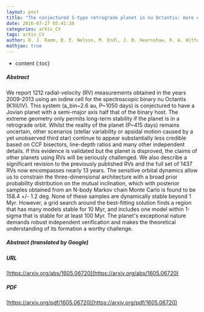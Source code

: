 ```yaml
---
layout: post
title: "The conjectured S-type retrograde planet in nu Octantis: more evidence including four years of iodine-cell radial velocities"
date: 2016-07-27 05:41:38
categories: arXiv_CV
tags: arXiv_CV
author: D. J. Ramm, B. E. Nelson, M. Endl, J. B. Hearnshaw, R. A. Wittenmyer, F. Gunn, C. Bergmann, P. Kilmartin, E. Brogt
mathjax: true
---
```


* content
{:toc}

##### Abstract
We report 1212 radial-velocity (RV) measurements obtained in the years 2009-2013 using an iodine cell for the spectroscopic binary nu Octantis (K1III/IV). This system (a_bin~2.6 au, P~1050 days) is conjectured to have a Jovian planet with a semi-major axis half that of the binary host. The extreme geometry only permits long-term stability if the planet is in a retrograde orbit. Whilst the reality of the planet (P~415 days) remains uncertain, other scenarios (stellar variability or apsidal motion caused by a yet unobserved third star) continue to appear substantially less credible based on CCF bisectors, line-depth ratios and many other independent details. If this evidence is validated but the planet is disproved, the claims of other planets using RVs will be seriously challenged. We also describe a significant revision to the previously published RVs and the full set of 1437 RVs now encompasses nearly 13 years. The sensitive orbital dynamics allow us to constrain the three-dimensional architecture with a broad prior probability distribution on the mutual inclination, which with posterior samples obtained from an N-body Markov chain Monte Carlo is found to be 158.4 +/- 1.2 deg. None of these samples are dynamically stable beyond 1 Myr. However, a grid search around the best-fitting solution finds a region that has many models stable for 10 Myr, and includes one model within 1-sigma that is stable for at least 100 Myr. The planet's exceptional nature demands robust independent verification and makes the theoretical understanding of its formation a worthy challenge.

##### Abstract (translated by Google)


##### URL
[https://arxiv.org/abs/1605.06720](https://arxiv.org/abs/1605.06720)

##### PDF
[https://arxiv.org/pdf/1605.06720](https://arxiv.org/pdf/1605.06720)

